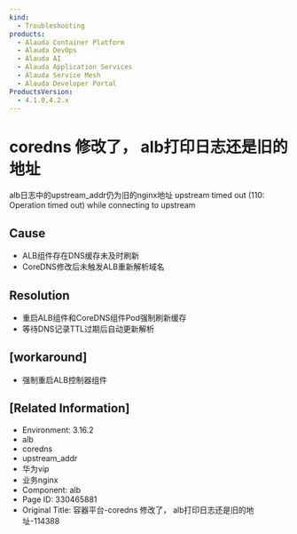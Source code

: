 ```yaml
---
kind:
  - Troubleshooting
products:
  - Alauda Container Platform
  - Alauda DevOps
  - Alauda AI
  - Alauda Application Services
  - Alauda Service Mesh
  - Alauda Developer Portal
ProductsVersion:
  - 4.1.0,4.2.x
---
```

<!-- A type of document that involves encountering a fault, diagnosing it, performing root cause analysis, and providing solutions. -->

# coredns 修改了，  alb打印日志还是旧的地址

alb日志中的upstream_addr仍为旧的nginx地址 upstream timed out (110: Operation timed out) while connecting to upstream

## Cause
- ALB组件存在DNS缓存未及时刷新
- CoreDNS修改后未触发ALB重新解析域名

## Resolution
- 重启ALB组件和CoreDNS组件Pod强制刷新缓存
- 等待DNS记录TTL过期后自动更新解析

## [workaround]
- 强制重启ALB控制器组件

## [Related Information]
- Environment: 3.16.2
- alb
- coredns
- upstream_addr
- 华为vip
- 业务nginx
- Component: alb
- Page ID: 330465881
- Original Title: 容器平台-coredns 修改了，  alb打印日志还是旧的地址-114388
